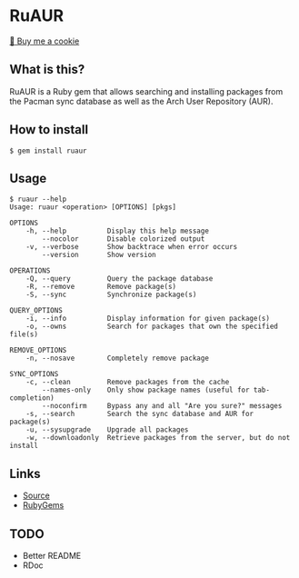 # RuAUR

<a href="https://www.buymeacoffee.com/mjwhitta">🍪 Buy me a cookie</a>

## What is this?

RuAUR is a Ruby gem that allows searching and installing packages from
the Pacman sync database as well as the Arch User Repository (AUR).

## How to install

```
$ gem install ruaur
```

## Usage

```
$ ruaur --help
Usage: ruaur <operation> [OPTIONS] [pkgs]

OPTIONS
    -h, --help          Display this help message
        --nocolor       Disable colorized output
    -v, --verbose       Show backtrace when error occurs
        --version       Show version

OPERATIONS
    -Q, --query         Query the package database
    -R, --remove        Remove package(s)
    -S, --sync          Synchronize package(s)

QUERY_OPTIONS
    -i, --info          Display information for given package(s)
    -o, --owns          Search for packages that own the specified file(s)

REMOVE_OPTIONS
    -n, --nosave        Completely remove package

SYNC_OPTIONS
    -c, --clean         Remove packages from the cache
        --names-only    Only show package names (useful for tab-completion)
        --noconfirm     Bypass any and all "Are you sure?" messages
    -s, --search        Search the sync database and AUR for package(s)
    -u, --sysupgrade    Upgrade all packages
    -w, --downloadonly  Retrieve packages from the server, but do not install
```

## Links

- [Source](https://github.com/mjwhitta/ruaur)
- [RubyGems](https://rubygems.org/gems/ruaur)

## TODO

- Better README
- RDoc
